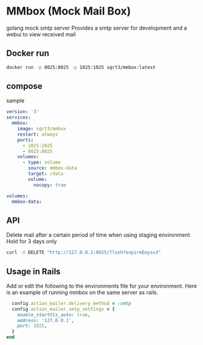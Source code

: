 # MMbox (Mock Mail Box)

golang mock smtp server
Provides a smtp server for development and a webui to view received mail

## Docker run

```bash
docker run -p 8025:8025 -p 1025:1025 sqrt3/mmbox:latest
```

## compose

sample

```yml
version: '3'
services:
  mmbox:
    image: sqrt3/mmbox
    restart: always
    ports:
      - 1025:1025
      - 8025:8025
    volumes:
      - type: volume
        source: mmbox-data
        target: /data
        volume:
          nocopy: true

volumes:
  mmbox-data:
```

## API

Delete mail after a certain period of time when using staging environment
Hold for 3 days only

```sh
curl -X DELETE "http://127.0.0.1:8025/flush?expireDays=3"
```

## Usage in Rails

Add or edit the following to the environments file for your environment.
Here is an example of running mmbox on the same server as rails.

```ruby
  config.action_mailer.delivery_method = :smtp
  config.action_mailer.smtp_settings = {
    enable_starttls_auto: true,
    address: '127.0.0.1',
    port: 1025,
  }
end
```
